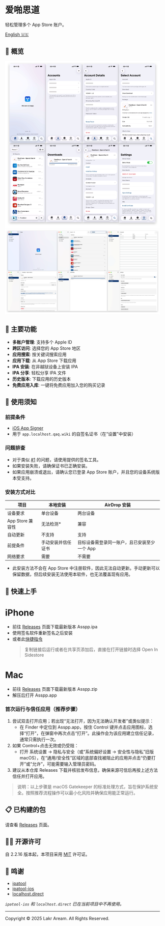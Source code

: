 # 爱啪思道

轻松管理多个 App Store 账户。

[English 🇺🇸](../../../README.md)

## 👀 概览

![截图](../../../Resources/Screenshots/README_PREVIEW_iPhone.png)
![Mac 截图](./Resources/Screenshots/README_PREVIEW_MAC.png)

## 🌟 主要功能

- **多账户管理**: 支持多个 Apple ID
- **跨区访问**: 选择您的 App Store 地区
- **应用搜索**: 按关键词搜索应用
- **应用下载**: 从 App Store 下载应用
- **IPA 安装**: 在非越狱设备上安装 IPA
- **IPA 分享**: 轻松分享 IPA 文件
- **历史版本**: 下载应用的历史版本
- **免费应用入库**: 一键将免费应用加入您的购买记录

## 📝 使用须知

### 前提条件

- [iOS App Signer](https://dantheman827.github.io/ios-app-signer/)
- 用于 `app.localhost.qaq.wiki` 的自签名证书（在“设置”中安装）

### 问题排查

- 对于类似 [#1](https://github.com/Lakr233/Asspp/issues/1) 的问题，请使用提供的签名工具。
- 如果安装失败，请确保证书已正确安装。
- 如果应用崩溃或退出，请确认您已登录 App Store 账户，并且您的设备系统版本受支持。

### 安装方式对比

| 项目             | 本地安装           | AirDrop 安装                                 |
| ---------------- | ------------------ | -------------------------------------------- |
| 设备要求         | 单台设备           | 两台设备                                     |
| App Store 兼容性 | 无法检测\*         | 兼容                                         |
| 自动更新         | 不支持             | 支持                                         |
| 前提条件         | 手动安装并信任证书 | 目标设备需登录同一账户，且已安装至少一个 App |
| 网络要求         | 需要               | 不需要                                       |

- 此安装方法不会在 App Store 中注册软件，因此无法自动更新。手动更新可以保留数据，但后续安装无法使用本软件，也无法覆盖现有应用。

## 🚀 快速上手

# iPhone

- 前往 [Releases](https://github.com/Lakr233/Asspp/releases) 页面下载最新版本 Asspp.ipa
- 使用签名软件重新签名之后安装
- 或者此[快捷指令](https://www.icloud.com/shortcuts/d3c28f125b724a2da136d560fcf360dc)
  > 复制链接后运行或者在共享页添加后，直接在打开链接时选择 Open In Sidestore

# Mac
- 前往 [Releases](https://github.com/Lakr233/Asspp/releases) 页面下载最新版本 Asspp.zip
- 解压后打开 Asspp.app


### 首次运行与信任应用（推荐步骤）
1. 尝试双击打开应用；若出现“无法打开，因为无法确认开发者”或类似提示：
   - 在 Finder 中定位到 Asspp.app，按住 Control 键并点击应用图标，选择“打开”，在弹窗中再次点击“打开”。此操作会为该应用建立信任记录，通常只需执行一次。
2. 如果 Control+点击无效或仍受阻：
   - 打开 系统设置 -> 隐私与安全（或“系统偏好设置 -> 安全性与隐私”旧版 macOS），在“通用/安全性”区域的底部查找被阻止的应用并点击“仍要打开”或“允许”，可能需要输入管理员密码。
3. 建议从本仓库 Releases 下载并核验发布信息，确保来源可信后再按上述方法信任并打开应用。

> 说明：以上步骤是 macOS Gatekeeper 的标准处理方式，旨在保护系统安全。按照推荐流程操作可以最小化风险并确保应用能正常运行。


## 📋 已构建的包

请查看 [Releases](https://github.com/Lakr233/Asspp/releases) 页面。

## 🧑‍⚖️ 开源许可

自 2.2.16 版本起，本项目采用 [MIT](../../../LICENSE) 许可证。

## 🥰 鸣谢

- [ipatool](https://github.com/majd/ipatool)
- [ipatool-ios](https://github.com/dlevi309/ipatool-ios)
- [localhost.direct](https://get.localhost.direct/)

_`ipatool-ios` 和 `localhost.direct` 已在当前项目中不再使用。_

---

Copyright © 2025 Lakr Aream. All Rights Reserved.
